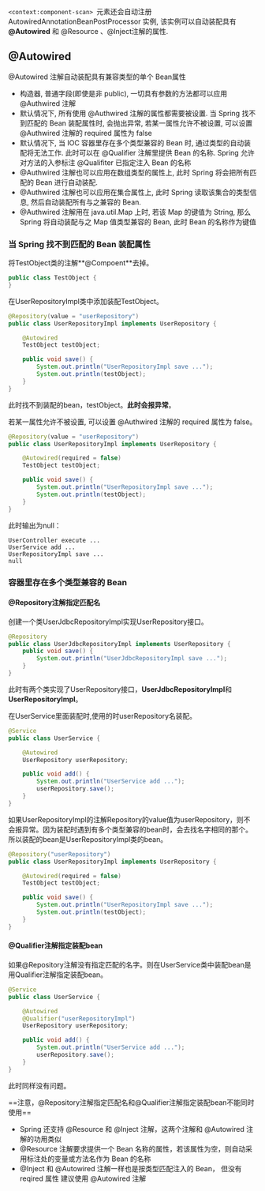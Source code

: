 ```<context:component-scan> ```元素还会自动注册 AutowiredAnnotationBeanPostProcessor 实例, 该实例可以自动装配具有 **@Autowired** 和 @Resource 、@Inject注解的属性.

## @Autowired

@Autowired 注解自动装配具有兼容类型的单个 Bean属性

- 构造器, 普通字段(即使是非 public), 一切具有参数的方法都可以应用@Authwired 注解
- 默认情况下, 所有使用 @Authwired 注解的属性都需要被设置. 当 Spring 找不到匹配的 Bean 装配属性时, 会抛出异常, 若某一属性允许不被设置, 可以设置 @Authwired 注解的 required 属性为 false
- 默认情况下, 当 IOC 容器里存在多个类型兼容的 Bean 时, 通过类型的自动装配将无法工作. 此时可以在 @Qualifier 注解里提供 Bean 的名称. Spring 允许对方法的入参标注 @Qualifiter 已指定注入 Bean 的名称
- @Authwired 注解也可以应用在数组类型的属性上, 此时 Spring 将会把所有匹配的 Bean 进行自动装配.
- @Authwired 注解也可以应用在集合属性上, 此时 Spring 读取该集合的类型信息, 然后自动装配所有与之兼容的 Bean. 
- @Authwired 注解用在 java.util.Map 上时, 若该 Map 的键值为 String, 那么 Spring 将自动装配与之 Map 值类型兼容的 Bean, 此时 Bean 的名称作为键值



### 当 Spring 找不到匹配的 Bean 装配属性

将TestObject类的注解**@Compoent**去掉。

```java
public class TestObject {
}
```

在UserRepositoryImpl类中添加装配TestObject。

```java
@Repository(value = "userRepository")
public class UserRepositoryImpl implements UserRepository {

    @Autowired
    TestObject testObject;

    public void save() {
        System.out.println("UserRepositoryImpl save ...");
        System.out.println(testObject);
    }
}
```

此时找不到装配的bean，testObject。**此时会报异常**。



若某一属性允许不被设置, 可以设置 @Authwired 注解的 required 属性为 false。

```java
@Repository(value = "userRepository")
public class UserRepositoryImpl implements UserRepository {

    @Autowired(required = false)
    TestObject testObject;

    public void save() {
        System.out.println("UserRepositoryImpl save ...");
        System.out.println(testObject);
    }
}
```

此时输出为null：

```UserController execute ...
UserController execute ...
UserService add ...
UserRepositoryImpl save ...
null
```



### 容器里存在多个类型兼容的 Bean

#### @Repository注解指定匹配名

创建一个类UserJdbcRepositoryImpl实现UserRepository接口。

```java
@Repository
public class UserJdbcRepositoryImpl implements UserRepository {
    public void save() {
        System.out.println("UserJdbcRepositoryImpl save ...");
    }
}
```

此时有两个类实现了UserRepository接口，**UserJdbcRepositoryImpl**和**UserRepositoryImpl**。

在UserService里面装配时,使用的时userRepository名装配。

```java
@Service
public class UserService {

    @Autowired
    UserRepository userRepository;

    public void add() {
        System.out.println("UserService add ...");
        userRepository.save();
    }
}
```

如果UserRepositoryImpl的注解Repository的value值为userRepository，则不会报异常。因为装配时遇到有多个类型兼容的bean时，会去找名字相同的那个。所以装配的bean是UserRepositoryImpl类的bean。

```java
@Repository("userRepository")
public class UserRepositoryImpl implements UserRepository {

    @Autowired(required = false)
    TestObject testObject;

    public void save() {
        System.out.println("UserRepositoryImpl save ...");
        System.out.println(testObject);
    }
}
```

#### @Qualifier注解指定装配bean

如果@Repository注解没有指定匹配的名字。则在UserService类中装配bean是用Qualifier注解指定装配bean。

```java
@Service
public class UserService {

    @Autowired
    @Qualifier("userRepositoryImpl")
    UserRepository userRepository;

    public void add() {
        System.out.println("UserService add ...");
        userRepository.save();
    }
}
```

此时同样没有问题。

==注意，@Repository注解指定匹配名和@Qualifier注解指定装配bean不能同时使用==



- Spring 还支持 @Resource 和 @Inject 注解，这两个注解和 @Autowired 注解的功用类似
- @Resource 注解要求提供一个 Bean 名称的属性，若该属性为空，则自动采用标注处的变量或方法名作为 Bean 的名称
- @Inject 和 @Autowired 注解一样也是按类型匹配注入的 Bean， 但没有 reqired 属性
  建议使用 @Autowired 注解